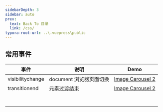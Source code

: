 ```yaml
---
sidebarDepth: 3
sidebar: auto
prev:
  text: Back To 目录
  link: /css/
typora-root-url: ..\.vuepress\public
---
```




## 常用事件

| 事件             | 说明                    | Demo                                                         |
| ---------------- | ----------------------- | ------------------------------------------------------------ |
| visibilitychange | document 浏览器页面切换 | [Image Carousel 2](https://q10viking.github.io/minifrontendproject/22%20Image%20Carousel.html) |
| transitionend    | 元素过渡结束            | [Image Carousel 2](https://q10viking.github.io/minifrontendproject/22%20Image%20Carousel.html) |
|                  |                         |                                                              |
|                  |                         |                                                              |
|                  |                         |                                                              |
|                  |                         |                                                              |
|                  |                         |                                                              |
|                  |                         |                                                              |
|                  |                         |                                                              |

